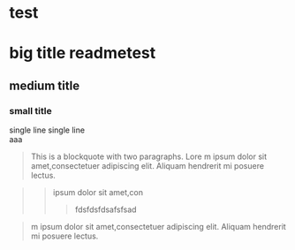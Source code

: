 # test
big title readmetest
=====
medium title
-----
### small title
single line   single line   
aaa
> This is a blockquote with two paragraphs. Lore
> m ipsum dolor sit amet,consectetuer adipiscing elit. Aliquam hendrerit mi posuere lectus.

>> ipsum dolor sit amet,con
>>>fdsfdsfdsafsfsad

> m ipsum dolor sit amet,consectetuer adipiscing elit. Aliquam hendrerit mi posuere lectus.
